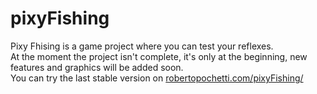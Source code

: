 # pixyFishing
Pixy Fhising is a game project where you can test your reflexes. <br />
At the moment the project isn't complete, it's only at the beginning, new features and graphics will be added soon. <br />
You can try the last stable version on <a href="robertopochetti.com/pixyFishing/">robertopochetti.com/pixyFishing/</a>
